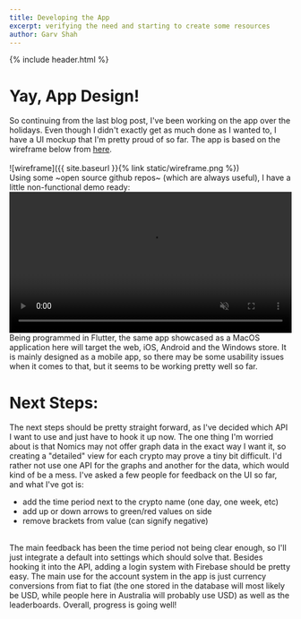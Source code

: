 ```yaml
---
title: Developing the App
excerpt: verifying the need and starting to create some resources
author: Garv Shah
---
```

{% include header.html %}

# Yay, App Design!
So continuing from the last blog post, I've been working on the app over the holidays. Even though I didn't exactly get 
as much done as I wanted to, I have a UI mockup that I'm pretty proud of so far. The app is based on the wireframe below from [here](https://www.uplabs.com/posts/crypto-app-6a473389-202b-4cee-ad23-94cf46c172cd). <br> <br>
![wireframe]({{ site.baseurl }}{% link static/wireframe.png %}) <br>
Using some ~open source github repos~ (which are always useful), I have a little non-functional demo ready: <br>
<video muted autoplay controls width="100%"> <source src="{{ site.baseurl }}{% link static/mockup.mp4 %}" type="video/mp4"> </video>
Being programmed in Flutter, the same app showcased as a MacOS application here will target the web, iOS, Android and the Windows store.
It is mainly designed as a mobile app, so there may be some usability issues when it comes to that, but it seems to be working pretty well so far.

# Next Steps:
The next steps should be pretty straight forward, as I've decided which API I want to use and just have to hook it up now.
The one thing I'm worried about is that Nomics may not offer graph data in the exact way I want it, so creating a "detailed"
view for each crypto may prove a tiny bit difficult. I'd rather not use one API for the graphs and another for the data, which
would kind of be a mess. I've asked a few people for feedback on the UI so far, and what I've got is:

* add the time period next to the crypto name (one day, one week, etc)
* add up or down arrows to green/red values on side
* remove brackets from value (can signify negative)

<br>
The main feedback has been the time period not being clear enough, so I'll just integrate a default into settings which should solve that. 
Besides hooking it into the API, adding a login system with Firebase should be pretty easy. The main use for the account system in the app is 
just currency conversions from fiat to fiat (the one stored in the database will most likely be USD, while people here in Australia will 
probably use USD) as well as the leaderboards. Overall, progress is going well!
